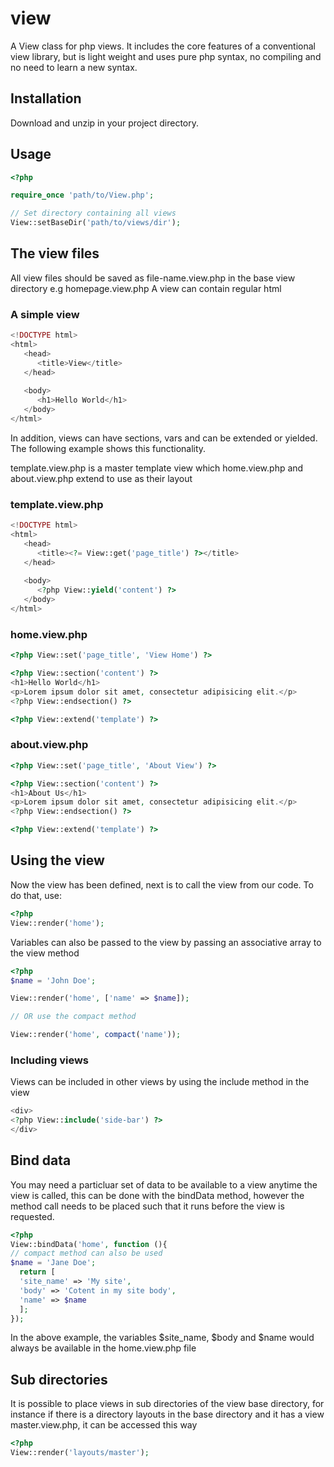 # view
A View class for php views. It includes the core features of a conventional view library, but is light weight and uses pure php syntax, no compiling and no need to learn a new syntax.

## Installation

Download and unzip in your project directory.

## Usage

```php
<?php

require_once 'path/to/View.php';

// Set directory containing all views
View::setBaseDir('path/to/views/dir');

```

## The view files
All view files should be saved as file-name.view.php in the base view directory e.g homepage.view.php
A view can contain regular html

### A simple view
```php
<!DOCTYPE html>
<html>
   <head>
      <title>View</title>
   </head>
   
   <body>
      <h1>Hello World</h1>
   </body>
</html>
```

In addition, views can have sections, vars and can be extended or yielded. The following example shows this functionality.

template.view.php is a master template view which home.view.php and about.view.php extend to use as their layout

### template.view.php
```php
<!DOCTYPE html>
<html>
   <head>
      <title><?= View::get('page_title') ?></title>
   </head>
   
   <body>
      <?php View::yield('content') ?>
   </body>
</html>
```
### home.view.php

```php
<?php View::set('page_title', 'View Home') ?>

<?php View::section('content') ?>
<h1>Hello World</h1>
<p>Lorem ipsum dolor sit amet, consectetur adipisicing elit.</p>
<?php View::endsection() ?>

<?php View::extend('template') ?>
```

### about.view.php

```php
<?php View::set('page_title', 'About View') ?>

<?php View::section('content') ?>
<h1>About Us</h1>
<p>Lorem ipsum dolor sit amet, consectetur adipisicing elit.</p>
<?php View::endsection() ?>

<?php View::extend('template') ?>
```

## Using the view
Now the view has been defined, next is to call the view from our code. To do that, use:
```php
<?php
View::render('home');
```
Variables can also be passed to the view by passing an associative array to the view method

```php
<?php
$name = 'John Doe';

View::render('home', ['name' => $name]);

// OR use the compact method

View::render('home', compact('name'));
```
### Including views
Views can be included in other views by using the include method in the view 

```php
<div>
<?php View::include('side-bar') ?>
</div>
```

## Bind data
You may need a particluar set of data to be available to a view anytime the view is called, this can be done with the bindData method, however the method call needs to be placed such that it runs before the view is requested.

```php
<?php 
View::bindData('home', function (){
// compact method can also be used
$name = 'Jane Doe';
  return [
  'site_name' => 'My site',
  'body' => 'Cotent in my site body',
  'name' => $name
  ];
});

```
In the above example, the variables $site_name, $body and $name would always be available in the home.view.php file

## Sub directories
It is possible to place views in sub directories of the view base directory, for instance if there is a directory layouts in the base directory and it has a view master.view.php, it can be accessed this way

```php
<?php 
View::render('layouts/master');
```



